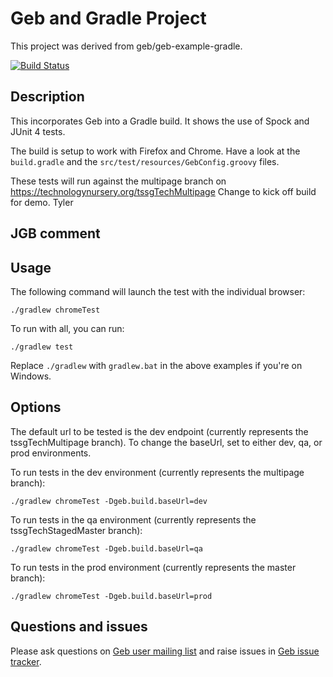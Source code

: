 # Geb and Gradle Project

This project was derived from geb/geb-example-gradle.

[![Build Status][build_status]](https://snap-ci.com/geb/geb-example-gradle/branch/master)

## Description

This incorporates Geb into a Gradle build. It shows the use of Spock and JUnit 4 tests.

The build is setup to work with Firefox and Chrome. Have a look at the `build.gradle` and the `src/test/resources/GebConfig.groovy` files.

These tests will run against the multipage branch on https://technologynursery.org/tssgTechMultipage
Change to kick off build for demo. Tyler
## JGB comment
## Usage

The following command will launch the test with the individual browser:

    ./gradlew chromeTest

To run with all, you can run:

    ./gradlew test

Replace `./gradlew` with `gradlew.bat` in the above examples if you're on Windows.

## Options

The default url to be tested is the dev endpoint (currently represents the tssgTechMultipage branch).
To change the baseUrl, set to either dev, qa, or prod environments.

To run tests in the dev environment (currently represents the multipage branch):

    ./gradlew chromeTest -Dgeb.build.baseUrl=dev

To run tests in the qa environment (currently represents the tssgTechStagedMaster branch):

    ./gradlew chromeTest -Dgeb.build.baseUrl=qa

To run tests in the prod environment (currently represents the master branch):

    ./gradlew chromeTest -Dgeb.build.baseUrl=prod

## Questions and issues

Please ask questions on [Geb user mailing list][mailing_list] and raise issues in [Geb issue tracker][issue_tracker].


[build_status]: https://snap-ci.com/geb/geb-example-gradle/branch/master/build_image "Build Status"
[mailing_list]: https://groups.google.com/forum/#!forum/geb-user
[issue_tracker]: https://github.com/geb/issues/issues
